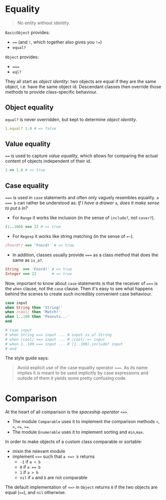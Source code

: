 # Equality

> No entity without identity.

`BasicObject` provides:
- `==` (and `!`, which together also gives you `!=`)
- `equal?`

`Object` provides:
- `===`
- `eql?`

They all start as _object identity_: two objects are equal if they are the same object, i.e. have the same object id. Descendant classes then override those methods to provide class-specific behaviour.

## Object equality

`equal?` is never overridden, but kept to determine _object identity_.
```ruby
1.equal? 1.0 # => false
```

## Value equality

`==` is used to capture _value equality_, which allows for comparing the actual content of objects independent of their id.

```ruby
1 == 1.0 # => true
```

## Case equality

`===` is used in `case` statements and often only vaguely resembles equality. `a === b` can rather be understood as: _If I have a drawer `a`, does it make sense to put `b` in?_

- For `Range` it works like inclusion (in the sense of `include?`, not `cover?`).

```ruby
(1..100) === 23 # => true
```

- For `Regexp` it works like string matching (in the sense of `=~`).

```ruby
/Fnord*/ === 'Fnord!' # => true
```

- In addition, classes usually provide `===` as a class method that does the same as `is_a?`.

```ruby
String  === 'Fnord!' # => true  
Integer === 23       # => true  
```

Now, important to know about `case` statements is that the receiver of `===` is the `when` clause, not the `case` clause. Then it's easy to see what happens behind the scenes to create such incredibly convenient case behaviour.

```ruby
case input
when String then 'String!'
when /cool/ then 'Match!'
when 1..100 then 'Peanuts...'
end

# case input
# when String === input ... # input.is_a? String
# when /cool/ === input ... # /cool/ =~ input
# when 1..100 === input ... # (1..100).include? input
# end
```

The style guide says:
> Avoid explicit use of the case equality operator `===`. As its name implies it is meant to be used implicitly by case expressions and outside of them it yields some pretty confusing code.

# Comparison

At the heart of all comparison is the _spaceship operator_ `<=>`.

* The module `Comparable` uses it to implement the comparison methods `<`, `>`, `<=`, `>=`.
* The module `Enumerable` uses it to implement sorting and `min`,`max`.

In order to make objects of a custom class comparable or sortable:
- mixin the relevant module
- implement `<=>` such that `a <=> b` returns
    - `-1` if `a < b`
    - `0` if `a == b`
    - `1` if `a > b`
    - `nil` if `a` and `b` are not comparable

The default implementation of `<=>` in `Object` returns `0` if the two objects are equal (`==`), and `nil` otherwise.
